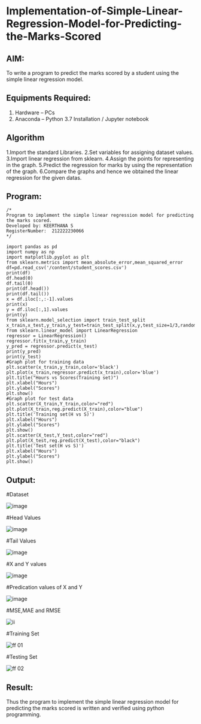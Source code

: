 # Implementation-of-Simple-Linear-Regression-Model-for-Predicting-the-Marks-Scored

## AIM:
To write a program to predict the marks scored by a student using the simple linear regression model.

## Equipments Required:
1. Hardware – PCs
2. Anaconda – Python 3.7 Installation / Jupyter notebook

## Algorithm

1.Import the standard Libraries.
2.Set variables for assigning dataset values.
3.Import linear regression from sklearn.
4.Assign the points for representing in the graph.
5.Predict the regression for marks by using the representation of the graph.
6.Compare the graphs and hence we obtained the linear regression for the given datas.

## Program:
```
/*
Program to implement the simple linear regression model for predicting the marks scored.
Developed by: KEERTHANA S
RegisterNumber:  212222230066
*/
```
```
import pandas as pd
import numpy as np
import matplotlib.pyplot as plt
from sklearn.metrics import mean_absolute_error,mean_squared_error
df=pd.read_csv('/content/student_scores.csv')
print(df)
df.head(0)
df.tail(0)
print(df.head())
print(df.tail())
x = df.iloc[:,:-1].values
print(x)
y = df.iloc[:,1].values
print(y)
from sklearn.model_selection import train_test_split
x_train,x_test,y_train,y_test=train_test_split(x,y,test_size=1/3,random_state=0)
from sklearn.linear_model import LinearRegression
regressor = LinearRegression()
regressor.fit(x_train,y_train)
y_pred = regressor.predict(x_test)
print(y_pred)
print(y_test)
#Graph plot for training data
plt.scatter(x_train,y_train,color='black')
plt.plot(x_train,regressor.predict(x_train),color='blue')
plt.title("Hours vs Scores(Training set)")
plt.xlabel("Hours")
plt.ylabel("Scores")
plt.show()
#Graph plot for test data
plt.scatter(X_train,Y_train,color="red")
plt.plot(X_train,reg.predict(X_train),color="blue")
plt.title('Training set(H vs S)')
plt.xlabel("Hours")
plt.ylabel("Scores")
plt.show()
plt.scatter(X_test,Y_test,color="red")
plt.plot(X_test,reg.predict(X_test),color="black")
plt.title('Test set(H vs S)')
plt.xlabel("Hours")
plt.ylabel("Scores")
plt.show()
```

## Output:
#Dataset

![image](https://github.com/Keerthanasampathkumar/Implementation-of-Simple-Linear-Regression-Model-for-Predicting-the-Marks-Scored/assets/119477890/f8717752-e15c-420d-be19-11dc7557a118)

#Head Values

![image](https://github.com/Keerthanasampathkumar/Implementation-of-Simple-Linear-Regression-Model-for-Predicting-the-Marks-Scored/assets/119477890/eefa32eb-e95a-479d-a91b-23d44b2a8dac)

#Tail Values

![image](https://github.com/Keerthanasampathkumar/Implementation-of-Simple-Linear-Regression-Model-for-Predicting-the-Marks-Scored/assets/119477890/27409f65-70d1-4c3b-a59e-086932e7a982)

#X and Y values

![image](https://github.com/Keerthanasampathkumar/Implementation-of-Simple-Linear-Regression-Model-for-Predicting-the-Marks-Scored/assets/119477890/84b8e3a0-a7d8-4fb8-9e37-fb02ef7c45ac)

#Predication values of X and Y

![image](https://github.com/Keerthanasampathkumar/Implementation-of-Simple-Linear-Regression-Model-for-Predicting-the-Marks-Scored/assets/119477890/4fc8ce16-2052-421a-b1e7-2a7e0fc34422)

#MSE,MAE and RMSE

![ii](https://github.com/Keerthanasampathkumar/Implementation-of-Simple-Linear-Regression-Model-for-Predicting-the-Marks-Scored/assets/119477890/d3c5dfd5-1487-4710-ad83-bdb8783e4efd)

#Training Set

![ff 01](https://github.com/Keerthanasampathkumar/Implementation-of-Simple-Linear-Regression-Model-for-Predicting-the-Marks-Scored/assets/119477890/2299219e-ee61-4956-a57e-ec74d4b47e5b)

#Testing Set

![ff 02](https://github.com/Keerthanasampathkumar/Implementation-of-Simple-Linear-Regression-Model-for-Predicting-the-Marks-Scored/assets/119477890/cbdb1c46-c517-4a7c-9b86-53d055504e41)


## Result:
Thus the program to implement the simple linear regression model for predicting the marks scored is written and verified using python programming.
